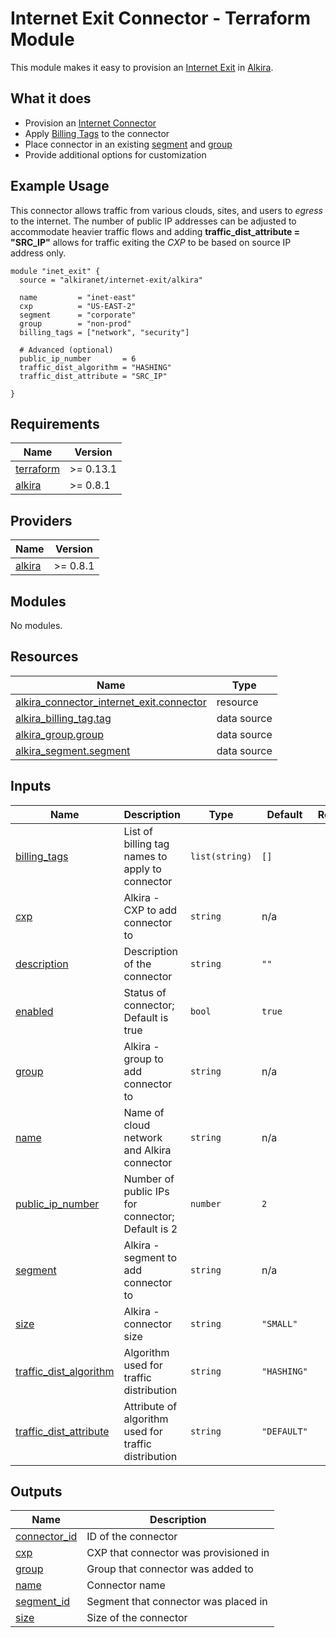 # Internet Exit Connector - Terraform Module
This module makes it easy to provision an [Internet Exit](https://registry.terraform.io/providers/alkiranet/alkira/latest/docs/resources/connector_internet_exit) in [Alkira](htts://alkira.com).

## What it does
- Provision an [Internet Connector](https://registry.terraform.io/providers/alkiranet/alkira/latest/docs/resources/connector_internet_exit)
- Apply [Billing Tags](https://registry.terraform.io/providers/alkiranet/alkira/latest/docs/data-sources/billing_tag) to the connector
- Place connector in an existing [segment](https://registry.terraform.io/providers/alkiranet/alkira/latest/docs/data-sources/segment) and [group](https://registry.terraform.io/providers/alkiranet/alkira/latest/docs/data-sources/group)
- Provide additional options for customization

## Example Usage
This connector allows traffic from various clouds, sites, and users to _egress_ to the internet. The number of public IP addresses can be adjusted to accommodate heavier traffic flows and adding **traffic_dist_attribute = "SRC_IP"** allows for traffic exiting the _CXP_ to be based on source IP address only.

```hcl
module "inet_exit" {
  source = "alkiranet/internet-exit/alkira"

  name         = "inet-east"
  cxp          = "US-EAST-2"
  segment      = "corporate"
  group        = "non-prod"
  billing_tags = ["network", "security"]

  # Advanced (optional)
  public_ip_number       = 6
  traffic_dist_algorithm = "HASHING"
  traffic_dist_attribute = "SRC_IP"

}
```

<!-- BEGINNING OF PRE-COMMIT-TERRAFORM DOCS HOOK -->
## Requirements

| Name | Version |
|------|---------|
| <a name="requirement_terraform"></a> [terraform](#requirement\_terraform) | >= 0.13.1 |
| <a name="requirement_alkira"></a> [alkira](#requirement\_alkira) | >= 0.8.1 |

## Providers

| Name | Version |
|------|---------|
| <a name="provider_alkira"></a> [alkira](#provider\_alkira) | >= 0.8.1 |

## Modules

No modules.

## Resources

| Name | Type |
|------|------|
| [alkira_connector_internet_exit.connector](https://registry.terraform.io/providers/alkiranet/alkira/latest/docs/resources/connector_internet_exit) | resource |
| [alkira_billing_tag.tag](https://registry.terraform.io/providers/alkiranet/alkira/latest/docs/data-sources/billing_tag) | data source |
| [alkira_group.group](https://registry.terraform.io/providers/alkiranet/alkira/latest/docs/data-sources/group) | data source |
| [alkira_segment.segment](https://registry.terraform.io/providers/alkiranet/alkira/latest/docs/data-sources/segment) | data source |

## Inputs

| Name | Description | Type | Default | Required |
|------|-------------|------|---------|:--------:|
| <a name="input_billing_tags"></a> [billing\_tags](#input\_billing\_tags) | List of billing tag names to apply to connector | `list(string)` | `[]` | no |
| <a name="input_cxp"></a> [cxp](#input\_cxp) | Alkira - CXP to add connector to | `string` | n/a | yes |
| <a name="input_description"></a> [description](#input\_description) | Description of the connector | `string` | `""` | no |
| <a name="input_enabled"></a> [enabled](#input\_enabled) | Status of connector; Default is true | `bool` | `true` | no |
| <a name="input_group"></a> [group](#input\_group) | Alkira - group to add connector to | `string` | n/a | yes |
| <a name="input_name"></a> [name](#input\_name) | Name of cloud network and Alkira connector | `string` | n/a | yes |
| <a name="input_public_ip_number"></a> [public\_ip\_number](#input\_public\_ip\_number) | Number of public IPs for connector; Default is 2 | `number` | `2` | no |
| <a name="input_segment"></a> [segment](#input\_segment) | Alkira - segment to add connector to | `string` | n/a | yes |
| <a name="input_size"></a> [size](#input\_size) | Alkira - connector size | `string` | `"SMALL"` | no |
| <a name="input_traffic_dist_algorithm"></a> [traffic\_dist\_algorithm](#input\_traffic\_dist\_algorithm) | Algorithm used for traffic distribution | `string` | `"HASHING"` | no |
| <a name="input_traffic_dist_attribute"></a> [traffic\_dist\_attribute](#input\_traffic\_dist\_attribute) | Attribute of algorithm used for traffic distribution | `string` | `"DEFAULT"` | no |

## Outputs

| Name | Description |
|------|-------------|
| <a name="output_connector_id"></a> [connector\_id](#output\_connector\_id) | ID of the connector |
| <a name="output_cxp"></a> [cxp](#output\_cxp) | CXP that connector was provisioned in |
| <a name="output_group"></a> [group](#output\_group) | Group that connector was added to |
| <a name="output_name"></a> [name](#output\_name) | Connector name |
| <a name="output_segment_id"></a> [segment\_id](#output\_segment\_id) | Segment that connector was placed in |
| <a name="output_size"></a> [size](#output\_size) | Size of the connector |
<!-- END OF PRE-COMMIT-TERRAFORM DOCS HOOK -->
